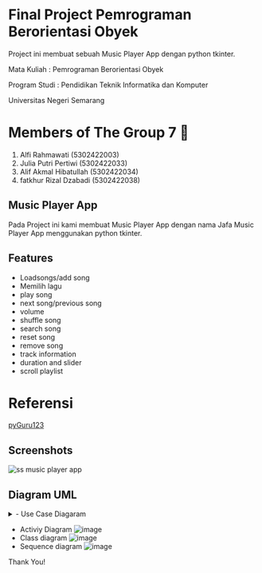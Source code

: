 
# Final Project Pemrograman Berorientasi Obyek

Project ini membuat sebuah Music Player App dengan python tkinter.

Mata Kuliah   : Pemrograman Berorientasi Obyek

Program Studi : Pendidikan Teknik Informatika dan  Komputer

Universitas Negeri Semarang

# Members of The Group 7 👋

  1. Alfi Rahmawati        (5302422003)
  2. Julia Putri Pertiwi   (5302422033)
  3. Alif Akmal Hibatullah (5302422034)
  4. fatkhur Rizal Dzabadi (5302422038)


## Music Player App

Pada Project ini kami membuat Music Player App dengan nama Jafa Music Player App menggunakan python tkinter.

## Features

- Loadsongs/add song
- Memilih lagu
- play song
- next song/previous song
- volume
- shuffle song
- search song
- reset song
- remove song
- track information
- duration and slider
- scroll playlist

# Referensi
[pyGuru123](https://github.com/pyGuru123/Python-Projects/tree/master/Musicxy%20-%20Music%20Player)


## Screenshots
![ss music player app](https://github.com/putrijuliaa/Music-Player-App-PBO/assets/152194742/2e3ec7c7-28b5-4e92-8d9d-c53b0d301fe0)

## Diagram UML
<details>
  <summary>- Use Case Diagaram</summary>
   ![image](https://github.com/putrijuliaa/Music-Player-App-PBO/assets/148305232/c929eaab-c661-4370-b8ec-db790b496e11)
</details>

 
- Activiy Diagram
  ![image](https://github.com/putrijuliaa/Music-Player-App-PBO/assets/148305232/1be9621e-ea25-4a8b-9603-5aa9f0b24593)
- Class diagram
  ![image](https://github.com/putrijuliaa/Music-Player-App-PBO/assets/148305232/4a2fe30e-a6d5-4116-917a-530abd7071eb)
- Sequence diagram
  ![image](https://github.com/putrijuliaa/Music-Player-App-PBO/assets/148305232/2d1be866-a433-4a28-a221-714a83ebe706)


  


Thank You!

